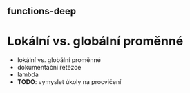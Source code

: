 ## functions-deep

# Lokální vs. globální proměnné
* lokální vs. globální proměnné
* dokumentační řetězce
* lambda
* **TODO**: vymyslet úkoly na procvičení
